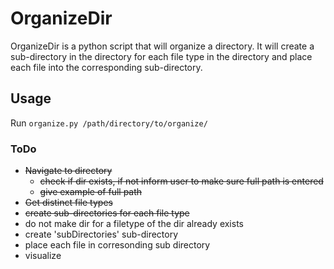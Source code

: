 # OrganizeDir

OrganizeDir is a python script that will organize a directory.
It will create a sub-directory in the directory for each file type in the
directory and place each file into the corresponding sub-directory.

## Usage
Run `organize.py /path/directory/to/organize/` 

### ToDo
- ~~Navigate to directory~~
    - ~~check if dir exists, if not inform user to make sure full path is entered~~
    - ~~give example of full path~~
- ~~Get distinct file types~~
- ~~create sub-directories for each file type~~
- do not make dir for a filetype of the dir already exists
- create 'subDirectories' sub-directory
- place each file in corresonding sub directory
- visualize

